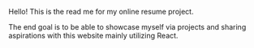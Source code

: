 Hello! This is the read me for my online resume project.

The end goal is to be able to showcase myself via projects and sharing aspirations with this website mainly utilizing React.
